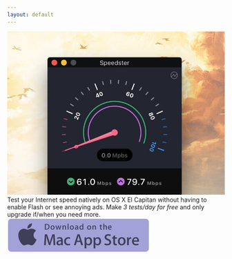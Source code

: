 ```yaml
---
layout: default
---
```


<img class="screenshot" src="/images/screenshot.jpg" alt="A screenshot of Speedster">

<div class="description">
  Test your Internet speed natively on OS X El Capitan without having to enable Flash or see annoying ads.
  Make <em>3 tests/day for free</em> and only upgrade if/when you need more.
</div>

<a class="download-button" href="https://itunes.apple.com/us/app/ipinator/id959111981">
  <img src="/images/appstore.svg" alt="">
</a>
